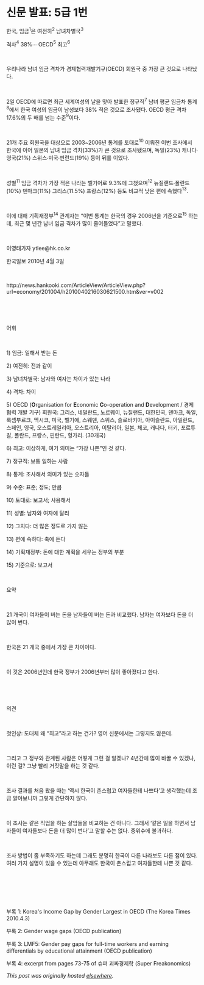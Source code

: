 # 신문 발표: 5급 1번

<div>
<p><span>&#54620;&#44397;, &#51076;&#44552;</span><span><sup>1</sup></span><span>&#51008; &#50668;&#51204;&#55176;</span><span><sup>2</sup></span><span> &#45224;&#45376;&#52264;&#48324;&#44397;</span><span><sup>3</sup></span></p> <p><span>&#44201;&#52264;</span><span><sup>4</sup></span><span> 38%&#8729;&#8729;&#8729;  OECD</span><span><sup>5</sup></span><span> &#52572;&#44256;</span><span><sup>6</sup></span></p> <p><span></span><br></p> <p><span>&#50864;&#47532;&#45208;&#46972; &#45224;&#45376; &#51076;&#44552; &#44201;&#52264;&#44032; &#44221;&#51228;&#54801;&#47141;&#44060;&#48156;&#44592;&#44396;(OECD) &#54924;&#50896;&#44397; &#51473; &#44032;&#51109; &#53360; &#44163;&#51004;&#47196; &#45208;&#53440;&#45228;&#45796;.</span></p> <p><span></span><br></p> <p><span>2&#51068; OECD&#50640; &#46384;&#47476;&#47732; &#52572;&#44540; &#49464;&#44228;&#50668;&#49457;&#51032; &#45216;&#51012; &#47582;&#50500; &#48156;&#54364;&#54620; &#51221;&#44508;&#51649;</span><span><sup>7</sup></span><span> &#45224;&#45376; &#54217;&#44512; &#51076;&#44552;&#52264; &#53685;&#44228;</span><span><sup>8</sup></span><span>&#50640;&#49436; &#54620;&#44397; &#50668;&#49457;&#51032; &#51076;&#44552;&#51060; &#45224;&#49457;&#48372;&#45796; 38% &#51201;&#51008; &#44163;&#51004;&#47196; &#51312;&#49324;&#46096;&#45796;. OECD &#54217;&#44512; &#44201;&#52264; 17.6%&#51032; &#46160; &#48176;&#47484; &#45336;&#45716; &#49688;&#51456;</span><span><sup>9</sup></span><span>&#51060;&#45796;.</span></p> <p><span></span><br></p> <p><span>21&#44060; &#51452;&#50836; &#54924;&#50896;&#44397;&#51012; &#45824;&#49345;&#51004;&#47196; 2003~2006&#45380; &#53685;&#44228;&#47484; &#53664;&#45824;&#47196;</span><span><sup>10</sup></span><span> &#51060;&#47364;&#51652; &#51060;&#48264; &#51312;&#49324;&#50640;&#49436; &#54620;&#44397;&#50640; &#51060;&#50612; &#51068;&#48376;&#51032; &#45224;&#45376; &#51076;&#44552; &#44201;&#52264;(33%)&#44032; &#53360; &#44163;&#51004;&#47196; &#51312;&#49324;&#46096;&#51004;&#47728;, &#46021;&#51068;(23%) &#52880;&#45208;&#45796;&#8729;&#50689;&#44397;(21%) &#49828;&#50948;&#49828;&#8729;&#48120;&#44397;&#8729;&#54592;&#46976;&#46300;(19%) &#46321;&#51060; &#46244;&#47484; &#51060;&#50632;&#45796;.</span></p> <p><span></span><br></p> <p><span>&#49457;&#48324;</span><span><sup>11</sup></span><span> &#51076;&#44552; &#44201;&#52264;&#44032; &#44032;&#51109; &#51201;&#51008; &#45208;&#46972;&#45716; &#48296;&#44592;&#50612;&#47196; 9.3%&#50640; &#44536;&#52452;&#51004;&#47728;</span><span><sup>12</sup></span><span> &#45684;&#51656;&#47004;&#46300;&#8729;&#54260;&#46976;&#46300;(10%) &#45940;&#47560;&#53356;(11%) &#44536;&#47532;&#49828;(11.5%) &#54532;&#46993;&#49828;(12%) &#46321;&#46020; &#48708;&#44368;&#51201; &#45230;&#51008; &#54200;&#50640; &#49549;&#54664;&#45796;</span><span><sup>13</sup></span><span>.</span></p> <p><span></span><br></p> <p><span>&#51060;&#50640; &#45824;&#54644; &#44592;&#54925;&#51116;&#51221;&#48512;</span><span><sup>14</sup></span><span> &#44288;&#44228;&#51088;&#45716; &#8220;&#51060;&#48264; &#53685;&#44228;&#45716; &#54620;&#44397;&#51032; &#44221;&#50864; 2006&#45380;&#51012; &#44592;&#51456;&#51004;&#47196;</span><span><sup>15</sup></span><span> &#54616;&#45716;&#45936;, &#52572;&#44540; &#47751; &#45380;&#44036; &#45224;&#45376; &#51076;&#44552; &#44201;&#52264;&#44032; &#47566;&#51060; &#51460;&#50612;&#46308;&#50632;&#45796;&#8221;&#44256; &#47568;&#54664;&#45796;.</span></p> <p><span></span><br></p> <p><span>&#51060;&#50689;&#53468;&#44032;&#51088; ytlee@hk.co.kr</span></p> <p><span>&#54620;&#44397;&#51068;&#48372; 2010&#45380; 4&#50900; 3&#51068;</span></p> <p><span></span><br></p> <p><span>http://news.hankooki.com/ArticleView/ArticleView.php?url=economy/201004/h2010040216030621500.htm&amp;ver=v002</span></p> <p><br></p>
<p><br></p>
<p><span>&#50612;&#55064;</span></p> <p><span></span><br></p> <p><span>1) &#51076;&#44552;: &#51068;&#54644;&#49436; &#48155;&#45716; &#46024;</span></p> <p><span>2) &#50668;&#51204;&#55176;: &#51204;&#44284; &#44057;&#51060;</span></p> <p><span>3) &#45224;&#45376;&#52264;&#48324;&#44397;: &#45224;&#51088;&#50752; &#50668;&#51088;&#45716; &#52264;&#51060;&#44032; &#51080;&#45716; &#45208;&#46972;</span></p> <p><span>4) &#44201;&#52264;: &#52264;&#51060;</span></p> <p><span>5) OECD (<b>O</b>rganisation for <b>E</b>conomic <b>C</b>o-operation and <b>D</b>evelopment /     &#44221;&#51228; &#54801;&#47141; &#44060;&#48156; &#44592;&#44396;) &#54924;&#50896;&#44397;: &#44536;&#47532;&#49828;, &#45348;&#45916;&#46976;&#46300;, &#45432;&#47476;&#50920;&#51060;, &#45684;&#51656;&#47004;&#46300;, &#45824;&#54620;&#48124;&#44397;, &#45940;&#47560;&#53356;, &#46021;&#51068;, &#47337;&#49480;&#48512;&#47476;&#53356;, &#47701;&#49884;&#53076;, &#48120;&#44397;, &#48296;&#44592;&#50640;, &#49828;&#50920;&#45940;, &#49828;&#50948;&#49828;, &#49836;&#47196;&#48148;&#53412;&#50500;, &#50500;&#51060;&#49836;&#46976;&#46300;, &#50500;&#51068;&#46976;&#46300;, &#49828;&#54168;&#51064;, &#50689;&#44397;, &#50724;&#49828;&#53944;&#47112;&#51068;&#47532;&#50500;, &#50724;&#49828;&#53944;&#47532;&#50500;, &#51060;&#53448;&#47532;&#50500;, &#51068;&#48376;, &#52404;&#53076;, &#52880;&#45208;&#45796;, &#53552;&#53412;, &#54252;&#47476;&#53804;&#44040;, &#54260;&#46976;&#46300;, &#54532;&#46993;&#49828;, &#54592;&#46976;&#46300;, &#54749;&#44032;&#47532;. (30&#44060;&#44397;)</span></p> <p><span>6) &#52572;&#44256;: &#51060;&#49345;&#54616;&#44172;, &#50668;&#44592; &#51032;&#48120;&#45716; &#8220;&#44032;&#51109; &#45208;&#49244;&#8221;&#51064; &#44163; &#44057;&#45796;.</span></p> <p><span>7) &#51221;&#44508;&#51649;: &#48372;&#53685; &#51068;&#54616;&#45716; &#49324;&#46988;</span></p> <p><span>8) &#53685;&#44228;: &#51312;&#49324;&#54644;&#49436; &#51032;&#48120;&#44032; &#51080;&#45716; &#49707;&#51088;&#46308;</span></p> <p><span>9) &#49688;&#51456;: &#54364;&#51456;; &#51221;&#46020;; &#47564;&#53372;</span></p> <p><span>10) &#53664;&#45824;&#47196;: &#48372;&#44256;&#49436;; &#49324;&#50857;&#54644;&#49436;</span></p> <p><span>11) &#49457;&#48324;: &#45224;&#51088;&#50752; &#50668;&#51088;&#50640; &#45804;&#47532;</span></p> <p><span>12) &#44536;&#52824;&#45796;: &#45908; &#47566;&#51008; &#51221;&#46020;&#47196; &#44032;&#51648; &#50506;&#45716;</span></p> <p><span>13) &#54200;&#50640; &#49549;&#54616;&#45796;: &#52629;&#50640; &#46304;&#45796;</span></p> <p><span>14) &#44592;&#54925;&#51116;&#51221;&#48512;: &#46024;&#50640; &#45824;&#54620; &#44228;&#54925;&#51012; &#49464;&#50864;&#45716; &#51221;&#48512;&#51032; &#48512;&#48516;</span></p> <p><span>15) &#44592;&#51456;&#51004;&#47196;: &#48372;&#44256;&#49436;</span></p> <p><span></span><br></p> <p><span> </span></p> <p><span>&#50836;&#50557;</span></p> <p><span></span><br></p> <p><span>21 &#44060;&#44397;&#51060; &#50668;&#51088;&#46308;&#51060; &#48260;&#45716; &#46024;&#51012; &#45224;&#51088;&#46308;&#51060; &#48260;&#45716; &#46024;&#44284; &#48708;&#44368;&#54664;&#45796;.  &#45224;&#51088;&#45716; &#50668;&#51088;&#48372;&#45796; &#46024;&#51012; &#45908; &#47566;&#51060; &#48264;&#45796;.</span></p> <p><span></span><br></p> <p><span>&#54620;&#44397;&#51008; 21 &#44060;&#44397; &#51473;&#50640;&#49436; &#44032;&#51109; &#53360; &#52264;&#51060;&#51060;&#45796;.</span></p> <p><span></span><br></p> <p><span>&#51060; &#44163;&#51008; 2006&#45380;&#51064;&#45936; &#54620;&#44397; &#51221;&#48512;&#44032; 2006&#45380;&#48512;&#53552; &#47566;&#51060; &#51339;&#50500;&#51276;&#45796;&#44256; &#54620;&#45796;.</span></p> <p><span></span><br></p> <p><br><span></span></p> <p><span>&#51032;&#44204;</span></p> <p><span></span><br></p> <p><span>&#52395;&#51064;&#49345;: &#46020;&#45824;&#52404; &#50780; &#8220;&#52572;&#44256;&#8221;&#46972;&#44256; &#54616;&#45716; &#44148;&#44032;? &#50689;&#50612; &#49888;&#47928;&#50640;&#49436;&#45716; &#44536;&#47111;&#51648;&#46020; &#50506;&#51008;&#45936;.</span></p> <p><span></span><br></p> <p><span>&#44536;&#47532;&#44256; &#44536; &#51221;&#48512;&#50752; &#44288;&#44228;&#46108; &#49324;&#46988;&#51008; &#50612;&#46523;&#44172; &#44536;&#47088; &#44152; &#50508;&#44192;&#45208;? 4&#45380;&#44036;&#50640; &#47566;&#51060; &#48148;&#44992; &#49688; &#51080;&#44192;&#45208;, &#51060;&#47088; &#44152;? &#44536;&#45285; &#48744;&#47532; &#44144;&#51667;&#47568;&#51012; &#54616;&#45716; &#44163; &#44057;&#45796;.</span></p> <p><span></span><br></p> <p><span>&#51312;&#49324; &#44208;&#44284;&#47484; &#52376;&#51020; &#48420;&#51012; &#46412;&#45716; &#8216;&#50669;&#49884; &#54620;&#44397;&#51060; &#52492;&#49828;&#47101;&#44256; &#50668;&#51088;&#46308;&#54620;&#53580; &#45208;&#49240;&#45796;&#8217;&#44256; &#49373;&#44033;&#54664;&#45716;&#45936; &#51312;&#44552; &#50508;&#50500;&#48372;&#45768;&#44620; &#44536;&#47111;&#44172; &#44036;&#45800;&#54616;&#51648; &#50506;&#45796;.</span></p> <p><span></span><br></p> <p><span>&#51060; &#51312;&#49324;&#45716; &#44057;&#51008; &#51649;&#50629;&#51012; &#54616;&#45716; &#49332;&#50516;&#46308;&#51012; &#48708;&#44368;&#54616;&#45716; &#44148; &#50500;&#45768;&#45796;. &#44536;&#47000;&#49436; &#8216;&#44057;&#51008; &#51068;&#51012; &#54616;&#47732;&#49436; &#45224;&#51088;&#46308;&#51060; &#50668;&#51088;&#46308;&#48372;&#45796; &#46024;&#51012; &#45908; &#47566;&#51060; &#48264;&#45796;&#8217;&#44256; &#47568;&#54624; &#49688;&#45716; &#50630;&#45796;.  &#51473;&#50948;&#49688;&#50640; &#48520;&#44284;&#54616;&#45796;.</span></p> <p><span></span><br></p> <p><span>&#51312;&#49324; &#48169;&#48277;&#51060; &#51328; &#48512;&#51313;&#54616;&#44592;&#46020; &#54616;&#45716;&#45936; &#44536;&#47000;&#46020; &#48516;&#47749;&#55176; &#54620;&#44397;&#51060; &#45796;&#47480; &#45208;&#46972;&#48372;&#46020; &#45796;&#47480; &#51216;&#51060; &#51080;&#45796;.  &#50668;&#47084; &#44032;&#51648; &#49444;&#47749;&#51060; &#51080;&#51012; &#49688; &#51080;&#45716;&#45936; &#50500;&#47924;&#47000;&#46020; &#54620;&#44397;&#51060; &#52492;&#49828;&#47101;&#44256; &#50668;&#51088;&#46308;&#54620;&#53580; &#45208;&#49244; &#44163; &#44057;&#45796;.</span></p>
<p><br></p>
<p><br></p>
<p><br></p>
<p>&#48512;&#47197; 1: Korea's Income Gap by Gender Largest in OECD (The Korea Times 2010.4.3)</p>
<p>&#48512;&#47197; 2: Gender wage gaps (OECD publication)</p>
<p>&#48512;&#47197; 3: LMF5: Gender pay gaps for full-time workers and earning differentials by educational attainment (OECD publication)</p>
<p>&#48512;&#47197; 4: excerpt from pages 73-75 of &#49800;&#54140; &#44340;&#51676;&#44221;&#51228;&#54617; (Super Freakonomics)</p>
</div>


*This post was originally hosted [elsewhere](http://planspace.blogspot.com/2010/04/5-1.html).*

